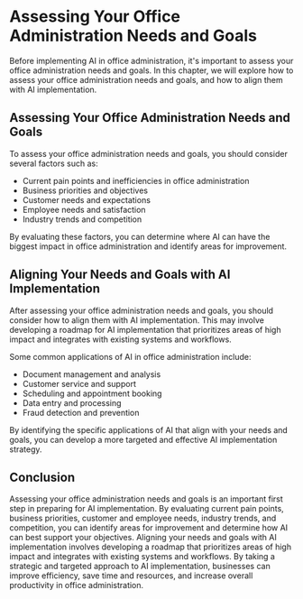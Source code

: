 Assessing Your Office Administration Needs and Goals
=========================================================================================================================

Before implementing AI in office administration, it's important to assess your office administration needs and goals. In this chapter, we will explore how to assess your office administration needs and goals, and how to align them with AI implementation.

Assessing Your Office Administration Needs and Goals
----------------------------------------------------

To assess your office administration needs and goals, you should consider several factors such as:

* Current pain points and inefficiencies in office administration
* Business priorities and objectives
* Customer needs and expectations
* Employee needs and satisfaction
* Industry trends and competition

By evaluating these factors, you can determine where AI can have the biggest impact in office administration and identify areas for improvement.

Aligning Your Needs and Goals with AI Implementation
----------------------------------------------------

After assessing your office administration needs and goals, you should consider how to align them with AI implementation. This may involve developing a roadmap for AI implementation that prioritizes areas of high impact and integrates with existing systems and workflows.

Some common applications of AI in office administration include:

* Document management and analysis
* Customer service and support
* Scheduling and appointment booking
* Data entry and processing
* Fraud detection and prevention

By identifying the specific applications of AI that align with your needs and goals, you can develop a more targeted and effective AI implementation strategy.

Conclusion
----------

Assessing your office administration needs and goals is an important first step in preparing for AI implementation. By evaluating current pain points, business priorities, customer and employee needs, industry trends, and competition, you can identify areas for improvement and determine how AI can best support your objectives. Aligning your needs and goals with AI implementation involves developing a roadmap that prioritizes areas of high impact and integrates with existing systems and workflows. By taking a strategic and targeted approach to AI implementation, businesses can improve efficiency, save time and resources, and increase overall productivity in office administration.
